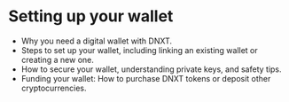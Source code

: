 # Setting up your wallet

* Why you need a digital wallet with DNXT.
* Steps to set up your wallet, including linking an existing wallet or creating a new one.
* How to secure your wallet, understanding private keys, and safety tips.
* Funding your wallet: How to purchase DNXT tokens or deposit other cryptocurrencies.
